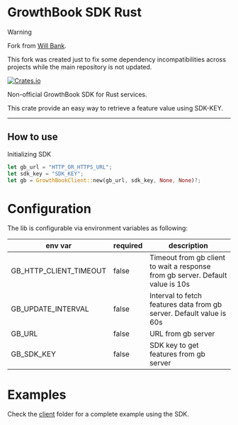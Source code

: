 # GrowthBook SDK Rust

> [!WARNING]
> 
> Fork from [Will Bank](https://github.com/will-bank/growthbook-rust-sdk).
> 
> This fork was created just to fix some dependency incompatibilities across projects while the main repository is not updated.

[![Crates.io](https://img.shields.io/crates/l/datadog-tracing)](LICENSE)

Non-official GrowthBook SDK for Rust services.

This crate provide an easy way to retrieve a feature value using SDK-KEY.
___

## How to use

Initializing SDK

```rust
let gb_url = "HTTP_OR_HTTPS_URL";
let sdk_key = "SDK_KEY";
let gb = GrowthBookClient::new(gb_url, sdk_key, None, None)?;

```

# Configuration

The lib is configurable via environment variables as following:

| env var                | required | description                                                                    |
|------------------------|----------|--------------------------------------------------------------------------------|
| GB_HTTP_CLIENT_TIMEOUT | false    | Timeout from gb client to wait a response from gb server. Default value is 10s |
| GB_UPDATE_INTERVAL     | false    | Interval to fetch features data from gb server. Default value is 60s           |
| GB_URL                 | false    | URL from gb server                                                             |
| GB_SDK_KEY             | false    | SDK key to get features from gb server                                         |


# Examples

Check the [client](./examples/client/src/main.rs) folder for a complete example using the SDK.
